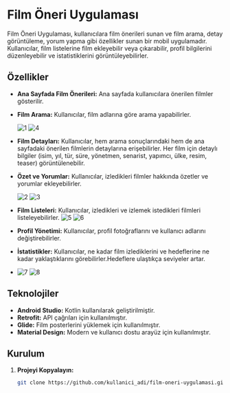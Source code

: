 # Film Öneri Uygulaması

Film Öneri Uygulaması, kullanıcılara film önerileri sunan ve film arama, detay görüntüleme, yorum yapma gibi özellikler sunan bir mobil uygulamadır. Kullanıcılar, film listelerine film ekleyebilir veya çıkarabilir, profil bilgilerini düzenleyebilir ve istatistiklerini görüntüleyebilirler.

## Özellikler

- **Ana Sayfada Film Önerileri:** Ana sayfada kullanıcılara önerilen filmler gösterilir.
- **Film Arama:** Kullanıcılar, film adlarına göre arama yapabilirler.

    ![1](https://github.com/user-attachments/assets/8b1a6c1c-6fb8-499b-8c63-5051914b6391)
    ![4](https://github.com/user-attachments/assets/f29cb9d7-5683-47d4-b155-39b113b90b8c)

- **Film Detayları:** Kullanıcılar, hem arama sonuçlarındaki hem de ana sayfadaki önerilen filmlerin detaylarına erişebilirler. Her film için detaylı bilgiler (isim, yıl, tür, süre, yönetmen, senarist, yapımcı, ülke, resim, teaser) görüntülenebilir.
- **Özet ve Yorumlar:** Kullanıcılar, izledikleri filmler hakkında özetler ve yorumlar ekleyebilirler.

  ![2](https://github.com/user-attachments/assets/b86681a9-758b-4f29-8031-4da4b91919bc)
  ![3](https://github.com/user-attachments/assets/43b7821f-06a4-4e0d-9e1a-743b5793db6f)

- **Film Listeleri:** Kullanıcılar, izledikleri ve izlemek istedikleri filmleri listeleyebilirler.
  ![5](https://github.com/user-attachments/assets/7a14506e-87ca-48d7-9484-cc2fdb2220cf)
  ![6](https://github.com/user-attachments/assets/db4a27ba-17f5-435a-92ff-0ba64378cadc)

- **Profil Yönetimi:** Kullanıcılar, profil fotoğraflarını ve kullanıcı adlarını değiştirebilirler.
- **İstatistikler:** Kullanıcılar, ne kadar film izlediklerini ve hedeflerine ne kadar yaklaştıklarını görebilirler.Hedeflere ulaştıkça seviyeler artar.
-   ![7](https://github.com/user-attachments/assets/329aeb98-be56-4b8b-9ab9-021d9703ef1f)
  ![8](https://github.com/user-attachments/assets/efc6e5ee-09db-47b9-9b32-d59c60de23d1)




## Teknolojiler

- **Android Studio:** Kotlin kullanılarak geliştirilmiştir.
- **Retrofit:** API çağrıları için kullanılmıştır.
- **Glide:** Film posterlerini yüklemek için kullanılmıştır.
- **Material Design:** Modern ve kullanıcı dostu arayüz için kullanılmıştır.

## Kurulum

1. **Projeyi Kopyalayın:**

   ```bash
   git clone https://github.com/kullanici_adi/film-oneri-uygulamasi.git

